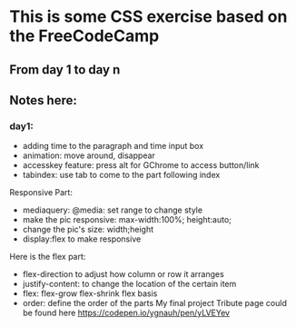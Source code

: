 # This is some CSS exercise based on the FreeCodeCamp
## From day 1 to day n
## Notes here:
### day1:
* adding time to the paragraph and time input box
* animation: move around, disappear
* accesskey feature: press alt for GChrome to access button/link
* tabindex: use tab to come to the part following index

Responsive Part:

* mediaquery: @media: set range to change style
* make the pic responsive: max-width:100%; height:auto;
* change the pic's size: width;height
* display:flex to make responsive

Here is the flex part:

* flex-direction to adjust how column or row it arranges
* justify-content: to change the location of the certain item
* flex: flex-grow flex-shrink flex basis
* order: define the order of the parts
My final project Tribute page could be found here
https://codepen.io/ygnauh/pen/yLVEYev
